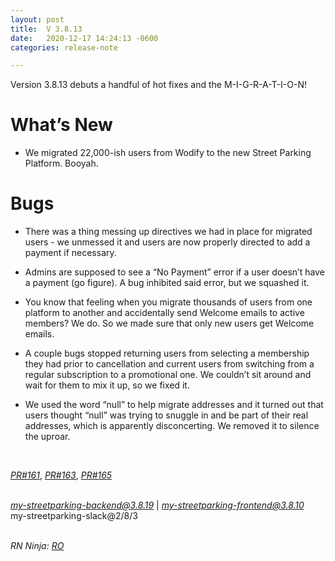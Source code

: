 ```yaml
---
layout: post
title:  V 3.8.13
date:   2020-12-17 14:24:13 -0600
categories: release-note

---
```

Version 3.8.13 debuts a handful of hot fixes and the M-I-G-R-A-T-I-O-N!


# What’s New
- We migrated 22,000-ish users from Wodify to the new Street Parking Platform. Booyah.

# Bugs

- There was a thing messing up directives we had in place for migrated users - we unmessed it and users are now properly directed to add a payment if necessary. 

- Admins are supposed to see a “No Payment” error if a user doesn’t have a payment (go figure). A bug inhibited said error, but we squashed it. 

- You know that feeling when you migrate thousands of users from one platform to another and accidentally send Welcome emails to active members? We do. So we made sure that only new users get Welcome emails.

- A couple bugs stopped returning users from selecting a membership they had prior to cancellation and current users from switching from a regular subscription to a promotional one. We couldn’t sit around and wait for them to mix it up, so we fixed it. 

- We used the word “null” to help migrate addresses and it turned out that users thought “null” was trying to snuggle in and be part of their real addresses, which is apparently disconcerting. We removed it to silence the uproar. 



  

<br/>

*[PR#161](https://github.com/streetparking/my-streetparking/pull/161)*, *[PR#163](https://github.com/streetparking/my-streetparking/pull/163)*, *[PR#165](https://github.com/streetparking/my-streetparking/pull/165)*
<br/>
<br/>

 *[my-streetparking-backend@3.8.19](https://github.com/streetparking/my-streetparking/blob/development/packages/my-streetparking-backend/CHANGELOG.md)* \| *my-streetparking-frontend@3.8.10* <br/> my-streetparking-slack@2/8/3 
<br/>
<br/>

_RN Ninja: [RO](https://github.com/robyanna)_
 
 
 